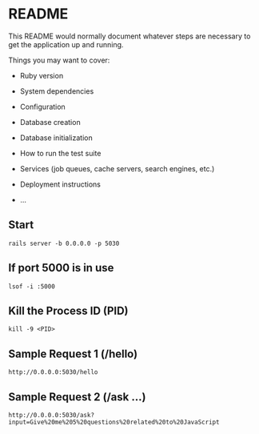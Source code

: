 # README

This README would normally document whatever steps are necessary to get the
application up and running.

Things you may want to cover:

- Ruby version

- System dependencies

- Configuration

- Database creation

- Database initialization

- How to run the test suite

- Services (job queues, cache servers, search engines, etc.)

- Deployment instructions

- ...

## Start

`rails server -b 0.0.0.0 -p 5030`

## If port 5000 is in use

`lsof -i :5000`

## Kill the Process ID (PID)

`kill -9 <PID>`

## Sample Request 1 (/hello)

`http://0.0.0.0:5030/hello`

## Sample Request 2 (/ask ...)

`http://0.0.0.0:5030/ask?input=Give%20me%205%20questions%20related%20to%20JavaScript`
